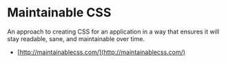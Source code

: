 ﻿# Maintainable CSS

An approach to creating CSS for an application in a way that ensures it will stay readable, sane, and maintainable over time.

- [http://maintainablecss.com/](http://maintainablecss.com/)